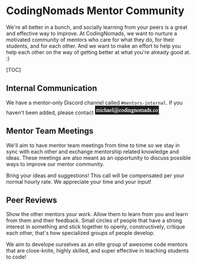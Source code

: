 # CodingNomads Mentor Community

We're all better in a bunch, and socially learning from your peers is a great and effective way to improve. At CodingNomads, we want to nurture a motivated community of mentors who care for what they do, for their students, and for each other. And we want to make an effort to help you help each other on the way of getting better at what you're already good at. :)

[TOC]

## Internal Communication

We have a mentor-only Discord channel called `#mentors-internal`. If you haven't been added, please contact <img style="display: inline-block;" alt="contact address for michael" src="../images/email_michael.png"/>.


## Mentor Team Meetings

We'll aim to have mentor team meetings from time to time so we stay in sync with each other and exchange mentorship related knowledge and ideas. These meetings are also meant as an opportunity to discuss possible ways to improve our mentor community.

Bring your ideas and suggestions! This call will be compensated per your normal hourly rate. We appreciate your time and your input!

## Peer Reviews

Show the other mentors your work. Allow them to learn from you and learn from them and their feedback. Small circles of people that have a strong interest in something and stick together to openly, constructively, critique each other, that's how specialized groups of people develop.

We aim to develope ourselves as an elite group of awesome code mentors that are close-knite, highly skilled, and super effective in teaching students to code!
